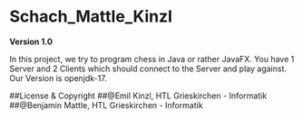 # Schach_Mattle_Kinzl

**Version 1.0**

In this project, we try to program chess in Java or rather JavaFX. You have 1 Server and 2 Clients which should connect to the Server and play against. Our Version is openjdk-17.

##License & Copyright
##@Emil Kinzl, HTL Grieskirchen - Informatik
##@Benjamin Mattle, HTL Grieskirchen - Informatik
